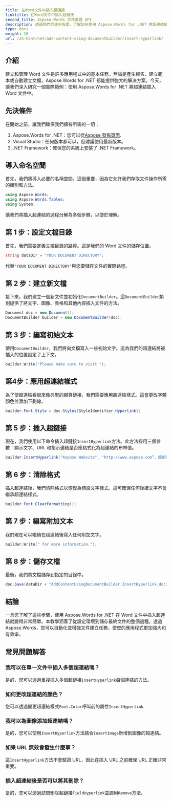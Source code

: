 ```yaml
---
title: 在Word文件中插入超鏈接
linktitle: 在Word文件中插入超鏈接
second_title: Aspose.Words 文件處理 API
description: 透過我們的逐步指南，了解如何使用 Aspose.Words for .NET 將超連結插入 Word 文件中。非常適合自動化文件建立任務。
type: docs
weight: 10
url: /zh-hant/net/add-content-using-documentbuilder/insert-hyperlink/
---
```

## 介紹

建立和管理 Word 文件是許多應用程式中的基本任務。無論是產生報告、建立範本或自動建立文檔，Aspose.Words for .NET 都能提供強大的解決方案。今天，讓我們深入研究一個實際範例：使用 Aspose.Words for .NET 將超連結插入 Word 文件中。

## 先決條件

在開始之前，讓我們確保我們擁有所需的一切：

1.  Aspose.Words for .NET：您可以從[Aspose 發佈頁面](https://releases.aspose.com/words/net/).
2. Visual Studio：任何版本都可以，但建議使用最新版本。
3. .NET Framework：確保您的系統上安裝了 .NET Framework。

## 導入命名空間

首先，我們將導入必要的名稱空間。這很重要，因為它允許我們存取文件操作所需的類別和方法。

```csharp
using Aspose.Words;
using Aspose.Words.Tables;
using System;
```

讓我們將插入超連結的過程分解為多個步驟，以便於理解。

## 第 1 步：設定文檔目錄

首先，我們需要定義文檔目錄的路徑。這是我們的 Word 文件的儲存位置。

```csharp
string dataDir = "YOUR DOCUMENT DIRECTORY";
```

代替`"YOUR DOCUMENT DIRECTORY"`與您要儲存文件的實際路徑。

## 第 2 步：建立新文檔

接下來，我們建立一個新文件並初始化`DocumentBuilder`。這`DocumentBuilder`類別提供了將文字、圖像、表格和其他內容插入文件的方法。

```csharp
Document doc = new Document();
DocumentBuilder builder = new DocumentBuilder(doc);
```

## 第 3 步：編寫初始文本

使用`DocumentBuilder`，我們將向文檔寫入一些初始文字。這為我們的超連結將被插入的位置設定了上下文。

```csharp
builder.Write("Please make sure to visit ");
```

## 第4步：應用超連結樣式

為了使超連結看起來像典型的網頁鏈接，我們需要應用超連結樣式。這會更改字體顏色並添加下劃線。

```csharp
builder.Font.Style = doc.Styles[StyleIdentifier.Hyperlink];
```

## 第 5 步：插入超鏈接

現在，我們使用以下命令插入超鏈接`InsertHyperlink`方法。此方法採用三個參數：顯示文字、URL 和指示連結是否應格式化為超連結的布林值。

```csharp
builder.InsertHyperlink("Aspose Website", "http://www.aspose.com”，錯誤）；
```

## 第 6 步：清除格式

插入超連結後，我們清除格式以恢復為預設文字樣式。這可確保任何後續文字不會繼承超連結樣式。

```csharp
builder.Font.ClearFormatting();
```

## 第 7 步：編寫附加文本

我們現在可以繼續在超連結後寫入任何附加文字。

```csharp
builder.Write(" for more information.");
```

## 第 8 步：儲存文檔

最後，我們將文檔儲存到指定的目錄中。

```csharp
doc.Save(dataDir + "AddContentUsingDocumentBuilder.InsertHyperlink.docx");
```

## 結論

一旦您了解了這些步驟，使用 Aspose.Words for .NET 在 Word 文件中插入超連結就變得非常簡單。本教學涵蓋了從設定環境到儲存最終文件的整個過程。透過 Aspose.Words，您可以自動化並增強文件建立任務，使您的應用程式更加強大和有效率。

## 常見問題解答

### 我可以在單一文件中插入多個超連結嗎？

是的，您可以透過重複插入多個超鏈接`InsertHyperlink`每個連結的方法。

### 如何更改超連結的顏色？

您可以透過變更超連結樣式`Font.Color`呼叫前的屬性`InsertHyperlink`.

### 我可以為圖像添加超連結嗎？

是的，您可以使用`InsertHyperlink`方法結合`InsertImage`新增到圖像的超連結。

### 如果 URL 無效會發生什麼事？

這`InsertHyperlink`方法不會驗證 URL，因此在插入 URL 之前確保 URL 正確非常重要。

### 插入超連結後是否可以將其刪除？

是的，您可以透過訪問刪除超鏈接`FieldHyperlink`並調用`Remove`方法。